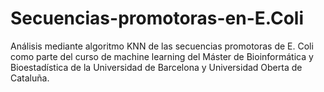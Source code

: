 # Secuencias-promotoras-en-E.Coli

Análisis mediante algoritmo KNN de las secuencias promotoras de E. Coli como parte del curso de machine learning del Máster de Bioinformática y Bioestadística de la Universidad de Barcelona y Universidad Oberta de Cataluña. 
